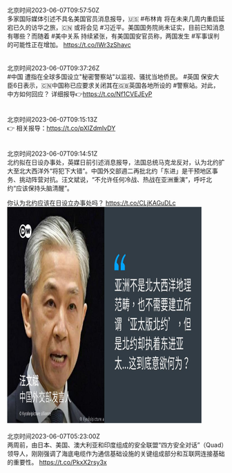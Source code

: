 北京时间2023-06-07T09:57:50Z<br>多家国际媒体引述不具名美国官员消息报导，🇺🇸 #布林肯 将在未来几周内重启延宕已久的访华之旅，🇨🇳 
 或将会见 #习近平。美国国务院尚未证实，目前已知消息有哪些？而随着 #美中关系 持续紧张，有美国国安官员称，两国发生 #军事误判 的可能性正在增加。
https://t.co/lWr3zShavc<br><br><br>北京时间2023-06-07T09:37:26Z<br>#中国 遭指在全球多国设立"秘密警察站"以监视、骚扰当地侨民。 #英国 保安大臣6日表示，🇨🇳中国称已应要求关闭其在🇬🇧英国各地所设的 #警察站。对此，中方如何回应？
详细报导👉https://t.co/Nf1CVEJEyP<br><br><br>北京时间2023-06-07T09:15:13Z<br>👉 相关报导：https://t.co/pXIZdmIvDY<br><br><br>北京时间2023-06-07T09:14:51Z<br>北约拟在日设办事处，英媒日前引述消息报导，法国总统马克龙反对，认为北约扩大至北大西洋外“将犯下大错”。中国外交部週二再批北约「东进」是干预地区事务、挑动阵营对抗。汪文斌说，“不允许任何冷战、热战在亚洲重演”，呼吁北约“应该保持头脑清醒”。

你认为北约应该在日设立办事处吗？ https://t.co/CLjKAGuDLc<br><img src='/temp/image/2023/t-Month-6/1666252347063013377_0.jpg' width='450' height='500'><br><br>北京时间2023-06-07T05:23:00Z<br>两周前，由日本、美国、澳大利亚和印度组成的安全联盟“四方安全对话”（Quad）领导人，刚刚强调了海底电缆作为通信基础设施的关键组成部分和互联网连接基础的重要性。
https://t.co/PkxX2rsy3x<br><br><br>